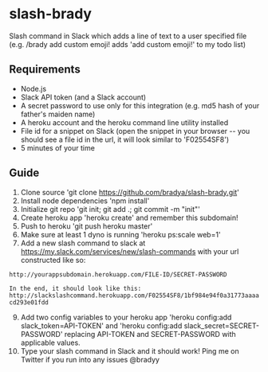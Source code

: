 slash-brady
===========

Slash command in Slack which adds a line of text to a user specified file (e.g. /brady add custom emoji! adds 'add custom emoji!' to my todo list)

## Requirements

* Node.js
* Slack API token (and a Slack account)
* A secret password to use only for this integration (e.g. md5 hash of your father's maiden name)
* A heroku account and the heroku command line utility installed
* File id for a snippet on Slack (open the snippet in your browser -- you should see a file id in the url, it will look similar to 'F02554SF8')
* 5 minutes of your time

## Guide

1. Clone source 'git clone https://github.com/bradya/slash-brady.git'
2. Install node dependencies 'npm install'
3. Initialize git repo 'git init; git add .; git commit -m "init"'
4. Create heroku app 'heroku create' and remember this subdomain!
5. Push to heroku 'git push heroku master'
6. Make sure at least 1 dyno is running 'heroku ps:scale web=1'
7. Add a new slash command to slack at https://my.slack.com/services/new/slash-commands with your url constructed like so:

`
http://yourappsubdomain.herokuapp.com/FILE-ID/SECRET-PASSWORD
`

`
In the end, it should look like this:
http://slackslashcommand.herokuapp.com/F02554SF8/1bf984e94f0a31773aaaacd293e01fdd
`

9. Add two config variables to your heroku app 'heroku config:add slack_token=API-TOKEN' and 'heroku config:add slack_secret=SECRET-PASSWORD' replacing API-TOKEN and SECRET-PASSWORD with applicable values.
10. Type your slash command in Slack and it should work! Ping me on Twitter if you run into any issues @bradyy
